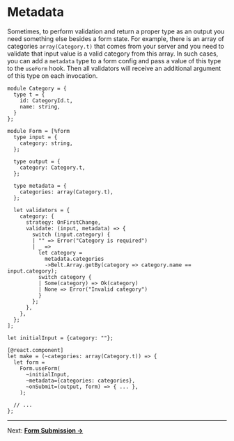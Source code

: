 # Metadata
Sometimes, to perform validation and return a proper type as an output you need something else besides a form state. For example, there is an array of categories `array(Category.t)` that comes from your server and you need to validate that input value is a valid category from this array. In such cases, you can add a `metadata` type to a form config and pass a value of this type to the `useForm` hook. Then all validators will receive an additional argument of this type on each invocation.

```reason
module Category = {
  type t = {
    id: CategoryId.t,
    name: string,
  }
};

module Form = [%form
  type input = {
    category: string,
  };

  type output = {
    category: Category.t,
  };

  type metadata = {
    categories: array(Category.t),
  };

  let validators = {
    category: {
      strategy: OnFirstChange,
      validate: (input, metadata) => {
        switch (input.category) {
        | "" => Error("Category is required")
        | _ =>
          let category =
            metadata.categories
            ->Belt.Array.getBy(category => category.name == input.category);
          switch category {
          | Some(category) => Ok(category)
          | None => Error("Invalid category")
          }
        };
      },
    },
  };
];

let initialInput = {category: ""};

[@react.component]
let make = (~categories: array(Category.t)) => {
  let form =
    Form.useForm(
      ~initialInput,
      ~metadata={categories: categories},
      ~onSubmit=(output, form) => { ... },
    );

  // ...
};
```

---

Next: **[Form Submission →](./09-FormSubmission.md)**
